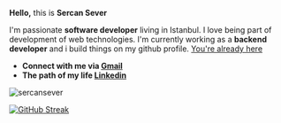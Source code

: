 
**Hello,** this is **Sercan Sever**

I'm passionate **software developer** living in Istanbul. I love being part of development of web technologies.
I'm currently working as a **backend developer** and i build things on my github profile. [You're already here](https://github.com/SercanSever)

- **Connect with me via [Gmail](sercan.sever16@gmail.com)**
- **The path of my life [Linkedin](https://linkedin.com/in/sercan-sever-a97147202)**

<p align="left"> <img src="https://komarev.com/ghpvc/?username=sercansever&label=Profile%20views&color=orange" alt="sercansever" /></p>

[![GitHub Streak](https://github-readme-streak-stats.herokuapp.com?user=SercanSever&theme=dark)](https://git.io/streak-stats)

